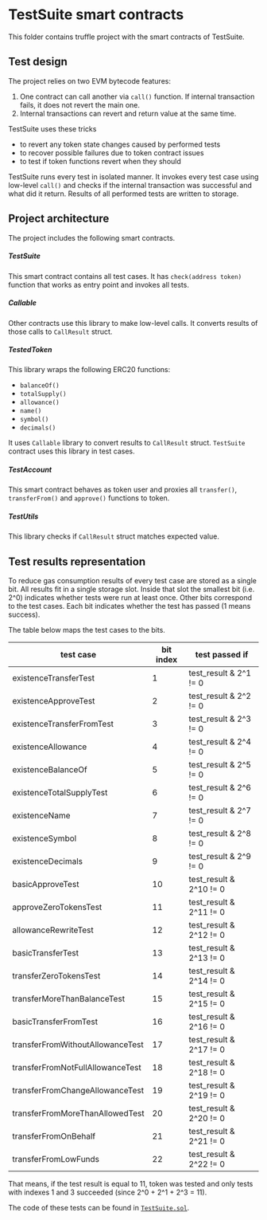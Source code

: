 # TestSuite smart contracts

This folder contains truffle project with the smart contracts of TestSuite.

## Test design
The project relies on two EVM bytecode features:

1. One contract can call another via `call()` function. If internal transaction fails, it does not revert the main one.
2. Internal transactions can revert and return value at the same time.

TestSuite uses these tricks 
- to revert any token state changes caused by performed tests
- to recover possible failures due to token contract issues
- to test if token functions revert when they should

TestSuite runs every test in isolated manner.  It invokes every test case using low-level `call()` and checks if the internal transaction was successful and what did it return. Results of all performed tests are written to storage.

## Project architecture
The project includes the following smart contracts.

##### TestSuite
This smart contract contains all test cases.
It has `check(address token)` function that works as entry point and invokes all tests.

##### Callable
Other contracts use this library to make low-level calls. 
It converts results of those calls to `CallResult` struct.

##### TestedToken
This library wraps the following ERC20 functions:
- `balanceOf()`
- `totalSupply()`
- `allowance()`
- `name()`
- `symbol()`
- `decimals()`

It uses `Callable` library to convert results to `CallResult` struct.
`TestSuite` contract uses this library in test cases.

##### TestAccount
This smart contract behaves as token user and proxies all `transfer()`, `transferFrom()` and `approve()` functions to token.

##### TestUtils
This library checks if `CallResult` struct matches expected value.


## Test results representation

To reduce gas consumption results of every test case are stored as a single bit.  All results fit in a single storage slot. Inside that slot the smallest bit (i.e. 2^0) indicates whether tests were run at least once. Other bits correspond to the test cases. Each bit indicates whether the test has passed (1 means success).

The table below maps the test cases to the bits.

| test case                        | bit index    | test passed if                    |
|----------------------------------|--------------|-----------------------------------|
| existenceTransferTest            | 1            | test_result & 2^1 != 0            |
| existenceApproveTest             | 2            | test_result & 2^2 != 0            |
| existenceTransferFromTest        | 3            | test_result & 2^3 != 0            |
| existenceAllowance               | 4            | test_result & 2^4 != 0            |
| existenceBalanceOf               | 5            | test_result & 2^5 != 0            |
| existenceTotalSupplyTest         | 6            | test_result & 2^6 != 0            |
| existenceName                    | 7            | test_result & 2^7 != 0            |
| existenceSymbol                  | 8            | test_result & 2^8 != 0            |
| existenceDecimals                | 9            | test_result & 2^9 != 0            |
| basicApproveTest                 | 10           | test_result & 2^10 != 0           |
| approveZeroTokensTest            | 11           | test_result & 2^11 != 0           |
| allowanceRewriteTest             | 12           | test_result & 2^12 != 0           |
| basicTransferTest                | 13           | test_result & 2^13 != 0           |
| transferZeroTokensTest           | 14           | test_result & 2^14 != 0           |
| transferMoreThanBalanceTest      | 15           | test_result & 2^15 != 0           |
| basicTransferFromTest            | 16           | test_result & 2^16 != 0           |
| transferFromWithoutAllowanceTest | 17           | test_result & 2^17 != 0           |
| transferFromNotFullAllowanceTest | 18           | test_result & 2^18 != 0           |
| transferFromChangeAllowanceTest  | 19           | test_result & 2^19 != 0           |
| transferFromMoreThanAllowedTest  | 20           | test_result & 2^20 != 0           |
| transferFromOnBehalf             | 21           | test_result & 2^21 != 0           |
| transferFromLowFunds             | 22           | test_result & 2^22 != 0           |

That means, if the test result is equal to 11, token was tested and only tests with indexes 1 and 3 succeeded (since 2^0 + 2^1 + 2^3 = 11).

The code of these tests can be found in [`TestSuite.sol`](contracts/TestSuite.sol).

